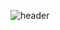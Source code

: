 ![header](https://capsule-render.vercel.app/api?type=cylinder&color=blue&height=300&section=header&text=Songyi's%20Github&fontSize=90&textColor=white)

<!---
songyiiii/songyiiii is a ✨ special ✨ repository because its `README.md` (this file) appears on your GitHub profile.
You can click the Preview link to take a look at your changes.
--->
